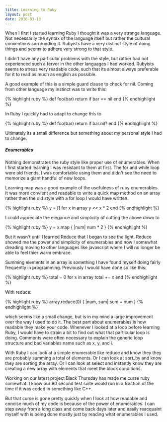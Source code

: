 ```yaml
---
title: Learning to Ruby
layout: post
date: 2016-03-18
---
```


When I first I started learning Ruby I thought it was a very strange language. Not necessarily the syntax of the language itself but rather the cultural conventions surrounding it. Rubyists have a very distinct style of doing things and seems to adhere very strong to that style.

I didn't have any particular problems with the style, but rather had not experienced such a fervor in the other languages I had worked. Rubyists seems to stress very readable code, such that its almost always preferable for it to read as much as english as possible.

A good example of this is a simple guard clause to check for nil. Coming from other language my instinct was to write this:

{% highlight ruby %}
def foo(bar)
  return if bar == nil
end
{% endhighlight %}

In Ruby I quickly had to adapt to change this to

{% highlight ruby %}
def foo(bar)
  return if bar.nil?
end
{% endhighlight %}

Ultimately its a small difference but something about my personal style I had to change.

##### Enumerables

Nothing demonstrates the ruby style like proper use of enumerables. When I first started learning I was resistant to them at first. The for and while loop were old friends, I was comfortable using them and didn't see the need to memorize a giant handful of new loops.

Learning map was a good example of the usefulness of ruby enumerables. It was more convient and readable to write a quick map method on an array rather then the old style with a for loop I would have written.

{% highlight ruby %}
y = []
for x in array
  y << x * 2
end
{% endhighlight %}

I could appreciate the elegance and simplicity of cutting the above down to

{% highlight ruby %}
y = x.map { |num| num * 2 }
{% endhighlight %}

But it wasn't until I learned Reduce that I began to see the light. Reduce showed me the power and simplicity of enumerables and now I somewhat dreading moving to other languages like javascript where I will no longer be able to feel thier warm embrace.

Summing elements in an array is something I have found myself doing fairly frequently in programming. Previously I would have done so like this:

{% highlight ruby %}
total = 0
for x in array
  total += x
end
{% endhighlight %}

With reduce:

{% highlight ruby %}
  array.reduce(0) { |num, sum| sum + num }
{% endhighlight %}

which seems like a small change, but is in my mind a large improvement over the way I used to do it. The best part about enumerables is how readable they make your code. Whenever I looked at a loop before learning Ruby, I would have to strain a bit to find out what that particular loop is doing. Comments were often necessary to explain the generic loop structure and bad variables name such as x, y, and i.

With Ruby I can look at a simple enumerable like reduce and know they they are probably summing a total of elements. Or I can look at sort_by and know they are sorting the array. Or I can look at select and instantly know they are creating a new array with elements that meet the block conditions.

Working on our latest project Black Thursday has made me curse ruby somewhat. I know our 90 second test suite would run in a fraction of the time if it was coded in something like C++.

But that curse is gone pretty quickly when I look at how readable and concise much of my code is because of the power of enumerables. I can step away from a long class and come back days later and easily reacquaint myself with is being done mostly just by reading what enumerables I used.
